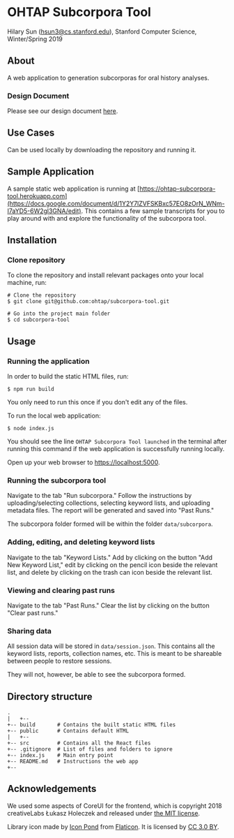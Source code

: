 # OHTAP Subcorpora Tool
Hilary Sun (hsun3@cs.stanford.edu), Stanford Computer Science, Winter/Spring 2019

## About

A web application to generation subcorporas for oral history analyses. 

### Design Document

Please see our design document [here](https://docs.google.com/document/d/1Y2Y7lZVFSKBxc57EO8zOrN_WNm-I7aYD5-6W2gl3GNA/edit).

## Use Cases

Can be used locally by downloading the repository and running it.

## Sample Application

A sample static web application is running at [https://ohtap-subcorpora-tool.herokuapp.com](https://docs.google.com/document/d/1Y2Y7lZVFSKBxc57EO8zOrN_WNm-I7aYD5-6W2gl3GNA/edit). This contains a few sample transcripts for you to play around with and explore the functionality of the subcorpora tool.

## Installation

### Clone repository

To clone the repository and install relevant packages onto your local machine, run:

```
# Clone the repository
$ git clone git@github.com:ohtap/subcorpora-tool.git

# Go into the project main folder
$ cd subcorpora-tool
```

## Usage

### Running the application

In order to build the static HTML files, run:

```
$ npm run build
```

You only need to run this once if you don't edit any of the files.

To run the local web application:

```
$ node index.js
```

You should see the line `OHTAP Subcorpora Tool launched` in the terminal after running this command if the web application is successfully running locally.

Open up your web browser to [https://localhost:5000](https://localhost:5000).

### Running the subcorpora tool

Navigate to the tab "Run subcorpora." Follow the instructions by uploading/selecting collections, selecting keyword lists, and uploading metadata files. The report will be generated and saved into "Past Runs."

The subcorpora folder formed will be within the folder `data/subcorpora`.

### Adding, editing, and deleting keyword lists

Navigate to the tab "Keyword Lists." Add by clicking on the button "Add New Keyword List," edit by clicking on the pencil icon beside the relevant list, and delete by clicking on the trash can icon beside the relevant list.

### Viewing and clearing past runs

Navigate to the tab "Past Runs." Clear the list by clicking on the button "Clear past runs."

### Sharing data

All session data will be stored in `data/session.json`. This contains all the keyword lists, reports, collection names, etc. This is meant to be shareable between people to restore sessions.

They will not, however, be able to see the subcorpora formed.

## Directory structure
```
.
|	+--
+-- build		# Contains the built static HTML files
+-- public		# Contains default HTML
|	+--
+-- src 		# Contains all the React files
+-- .gitignore	# List of files and folders to ignore
+-- index.js 	# Main entry point
+-- README.md 	# Instructions the web app
+-- 
```

## Acknowledgements

We used some aspects of CoreUI for the frontend, which is copyright 2018 creativeLabs Łukasz Holeczek and released under [the MIT license](https://github.com/coreui/coreui-free-bootstrap-admin-template/blob/master/LICENSE).

Library icon made by [Icon Pond]("https://www.flaticon.com/authors/popcorns-arts") from [Flaticon]("https://www.flaticon.com/"). It is licensed by [CC 3.0 BY]("http://creativecommons.org/licenses/by/3.0/").